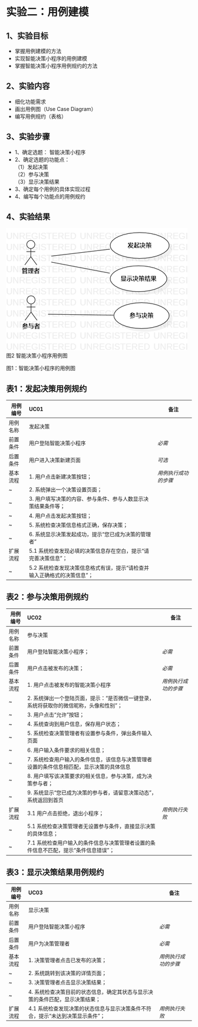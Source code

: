 # 实验二：用例建模

  ## 1、实验目标
  - 掌握用例建模的方法
  - 实现智能决策小程序的用例建模
  - 掌握智能决策小程序用例规约的方法
  ## 2、实验内容
  - 细化功能需求
  - 画出用例图（Use Case Diagram）
  - 编写用例规约（表格）
  ## 3、实验步骤
  - 1、确定选题：
      智能决策小程序
  - 2、确定选题的功能点：  
      （1）发起决策  
      （2）参与决策  
      （3）显示决策结果  
  - 3、确定每个用例的具体实现过程
  - 4、编写每个功能点的用例规约
  ## 4、实验结果

  ![智能决策小程序用例图](./lab2_dc.png)  
  图2 智能决策小程序用例图

图1：智能决策小程序的用例图

## 表1：发起决策用例规约  

用例编号  | UC01 | 备注  
-|:-|-  
用例名称  | 发起决策  |   
前置条件  |  用户登陆智能决策小程序   | *必需*   
后置条件  |  用户进入决策新建页面     | *可选*   
基本流程  | 1. 用户点击新建决策按钮；  |*用例执行成功的步骤*    
~| 2. 系统弹出一个决策设置页面； |   
~| 3. 用户填写决策的内容、参与条件、参与人数显示决策结果条件等；  |   
~| 4. 用户点击发起决策按钮；  |   
~| 5. 系统检查决策信息格式正确，保存决策；  |
~| 6. 系统显示决策发起成功，提示“您已成为决策的管理者”
扩展流程  | 5.1 系统检查发现必填的决策信息存在空白，提示“请完善决策信息”；  |    
~| 5.2 系统检查发现决策信息格式有误，提示“请检查并输入正确格式的决策信息”；  | 

## 表2：参与决策用例规约  

用例编号  | UC02 | 备注  
-|:-|-  
用例名称  | 参与决策  |   
前置条件  |  用户登陆智能决策小程序；   | *必需*   
后置条件  |  用户点击被发布的决策；     | *必需*   
基本流程  | 1. 用户点击被发布的智能决策小程序  |*用例执行成功的步骤*    
~| 2. 系统弹出一个登陆页面，提示：“是否微信一键登录，系统将获取你的微信昵称，头像和性别”； |   
~| 3. 用户点击“允许”按钮；|   
~| 4. 系统查询到用户信息，保存用户状态；  |   
~| 5. 系统检查决策管理者有设置参与条件，弹出条件输入页面  |
~| 6. 用户输入条件要求的相关信息； | 
~| 7. 系统检查用户输入的条件信息，该信息与决策管理者设置的条件信息相匹配，显示决策的具体信息 | 
~| 8. 用户填写该决策要求的相关信息，参与决策，成为决策参与者；
~| 9. 系统显示“您已成为决策的参与者，请留意决策动态”，系统返回到首页 |
扩展流程  | 3.1 用户点击拒绝，退出小程序；  |*用例执行失败*  
~| 5.1 系统检查决策管理者无设置参与条件，直接显示决策的具体信息；|
~| 7.1 系统检查用户输入的条件信息与决策管理者设置的条件信息不匹配，提示“条件信息错误”；  | 

## 表3：显示决策结果用例规约 

用例编号  | UC03 | 备注  
-|:-|-  
用例名称  | 显示决策  |   
前置条件  |  用户登陆智能决策小程序   | *必需*   
后置条件  |  用户为决策管理者     | *必需*   
基本流程  | 1. 决策管理者点击已发布的决策；  |*用例执行成功的步骤*    
~| 2. 系统跳转到该决策的详情页面； |   
~| 3. 决策管理者点击显示决策结果；  |   
~| 4. 系统检查决策目前的状态信息，确定其状态与显示决策的条件匹配，显示决策结果；  |   
扩展流程  | 4.1 系统检查发现决策的状态信息与显示决策条件不符合，提示“未达到决策显示条件”；  |*用例执行失败*    

